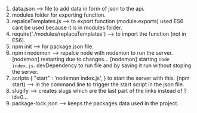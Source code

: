 1. data.json --> file to add data in form of json  to the api.
2. modules folder for exporting function.
3. repalceTemplates.js --> to export function (module.exports) used ES6 cant be used because it is in modules folder.
4. require('./modules/replaceTemplates') --> to import the function (not in ES6).
5. npm init --> for package.json file.
6. npm i nodemon --> repalce node with nodemon to run the server. [nodemon] restarting due to changes...
[nodemon] starting `node index.js`.
devDependency to run file and by saving it run without stoping the server.
7. scripts {
    "start" : 'nodemon index.js',
} 
to start the server with this.
{npm start} --> in the command line to trigger the start script in the json file.
8. slugify --> creates slugs which are the last part of the links instead of ?id=0... 
9. package-lock.json --> keeps the packages data used in the project.